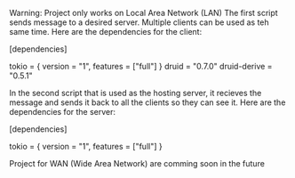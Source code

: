 Warning: Project only works on Local Area Network (LAN)
The first script sends message to a desired server. Multiple clients can be used as teh same time. 
Here are the dependencies for the client:

[dependencies]

tokio = { version = "1", features = ["full"] }
druid = "0.7.0"
druid-derive = "0.5.1"

In the second script that is used as the hosting server, it recieves the message and sends it back to all the clients so they can see it. 
Here are the dependencies for the server:

[dependencies]

tokio = { version = "1", features = ["full"] }

Project for WAN (Wide Area Network) are comming soon in the future
